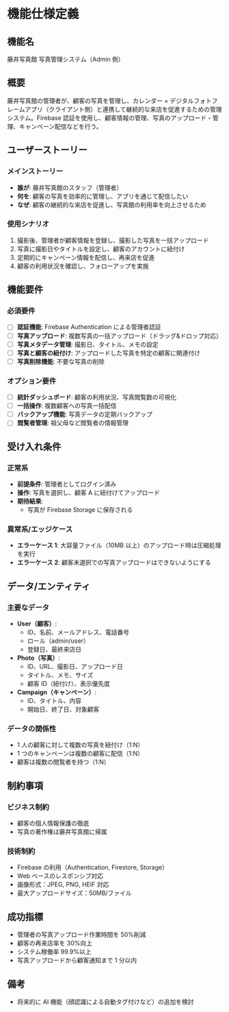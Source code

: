 # 機能仕様定義

## 機能名

藤井写真館 写真管理システム（Admin 側）

## 概要

藤井写真館の管理者が、顧客の写真を管理し、カレンダー × デジタルフォトフレームアプリ（クライアント側）と連携して継続的な来店を促進するための管理システム。Firebase 認証を使用し、顧客情報の管理、写真のアップロード・管理、キャンペーン配信などを行う。

## ユーザーストーリー

### メインストーリー

- **誰が**: 藤井写真館のスタッフ（管理者）
- **何を**: 顧客の写真を効率的に管理し、アプリを通じて配信したい
- **なぜ**: 顧客の継続的な来店を促進し、写真館の利用率を向上させるため

### 使用シナリオ

1. 撮影後、管理者が顧客情報を登録し、撮影した写真を一括アップロード
2. 写真に撮影日やタイトルを設定し、顧客のアカウントに紐付け
3. 定期的にキャンペーン情報を配信し、再来店を促進
4. 顧客の利用状況を確認し、フォローアップを実施

## 機能要件

### 必須要件

- [ ] **認証機能**: Firebase Authentication による管理者認証
- [ ] **写真アップロード**: 複数写真の一括アップロード（ドラッグ&ドロップ対応）
- [ ] **写真メタデータ管理**: 撮影日、タイトル、メモの設定
- [ ] **写真と顧客の紐付け**: アップロードした写真を特定の顧客に関連付け
- [ ] **写真削除機能**: 不要な写真の削除

### オプション要件

- [ ] **統計ダッシュボード**: 顧客の利用状況、写真閲覧数の可視化
- [ ] **一括操作**: 複数顧客への写真一括配信
- [ ] **バックアップ機能**: 写真データの定期バックアップ
- [ ] **閲覧者管理**: 祖父母など閲覧者の情報管理

## 受け入れ条件

### 正常系

- **前提条件**: 管理者としてログイン済み
- **操作**: 写真を選択し、顧客 A に紐付けてアップロード
- **期待結果**:
  - 写真が Firebase Storage に保存される

### 異常系/エッジケース

- **エラーケース 1**: 大容量ファイル（10MB 以上）のアップロード時は圧縮処理を実行
- **エラーケース 2**: 顧客未選択での写真アップロードはできないようにする

## データ/エンティティ

### 主要なデータ

- **User（顧客）**:
  - ID、名前、メールアドレス、電話番号
  - ロール（admin/user）
  - 登録日、最終来店日
- **Photo（写真）**:
  - ID、URL、撮影日、アップロード日
  - タイトル、メモ、サイズ
  - 顧客 ID（紐付け）、表示優先度
- **Campaign（キャンペーン）**:
  - ID、タイトル、内容
  - 開始日、終了日、対象顧客

### データの関係性

- 1 人の顧客に対して複数の写真を紐付け（1:N）
- 1 つのキャンペーンは複数の顧客に配信（1:N）
- 顧客は複数の閲覧者を持つ（1:N）

## 制約事項

### ビジネス制約

- 顧客の個人情報保護の徹底
- 写真の著作権は藤井写真館に帰属

### 技術制約

- Firebase の利用（Authentication, Firestore, Storage）
- Web ベースのレスポンシブ対応
- 画像形式：JPEG, PNG, HEIF 対応
- 最大アップロードサイズ：50MB/ファイル

## 成功指標

- 管理者の写真アップロード作業時間を 50%削減
- 顧客の再来店率を 30%向上
- システム稼働率 99.9%以上
- 写真アップロードから顧客通知まで 1 分以内

## 備考

- 将来的に AI 機能（顔認識による自動タグ付けなど）の追加を検討
